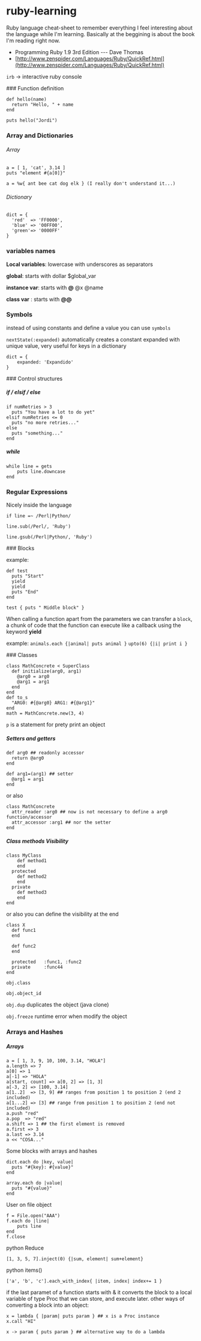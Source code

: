 ruby-learning
=============

Ruby language cheat-sheet to remember everything I feel interesting about the language while I'm learning. Basically at the beggining is about the book I'm reading right now.

* Programming Ruby 1.9 3rd Edition --- Dave Thomas
* [http://www.zenspider.com/Languages/Ruby/QuickRef.html](http://www.zenspider.com/Languages/Ruby/QuickRef.html)

`irb` -> interactive ruby console 


### Function definition

    def hello(name)
      return "Hello, " + name
    end
    
    puts hello("Jordi")
    
    
### Array and Dictionaries

###### Array

    a = [ 1, 'cat', 3.14 ]
    puts "element #{a[0]}"
    
    a = %w{ ant bee cat dog elk } (I really don't understand it...)
    
###### Dictionary
    
    dict = {
      'red'  => 'FF0000',
      'blue' => '00FF00',
      'green'=> '0000FF'	}

    
### variables names

**Local variables**: lowercase with underscores as separators

**global**: starts with dollar $global_var

**instance var**: starts with **@** @x @name

**class var** : starts with **@@** 

### Symbols

instead of using constants and define a value you can use `symbols` 

`nextState(:expanded)` automatically creates a constant expanded with unique value, very useful for keys in a dictionary

    dict = { 
    	expanded: 'Expandido' 
    }
    


### Control structures

##### if / elsif / else 

    if numRetries > 3
      puts "You have a lot to do yet"
    elsif numRetries <= 0
      puts "no more retries..."
    else
      puts "something..."
    end
    
##### while 
    while line = gets
    	puts line.downcase
    end 
    
### Regular Expressions

Nicely inside the language 

`if line =~ /Perl|Python/`

`line.sub(/Perl/, 'Ruby')`

`line.gsub(/Perl|Python/, 'Ruby')`

### Blocks 

example:

    def test
      puts "Start"
      yield 
      yield
      puts "End"
    end
    
    test { puts " Middle block" }
    
When calling a function apart from the parameters we can transfer a `block`, a chunk of code that the function can execute like a callback using the keyword **yield**

example:
`animals.each {|animal| puts animal }` `upto(6) {|i| print i }`

### Classes

    class MathConcrete < SuperClass
      def initialize(arg0, arg1)
    	@arg0 = arg0
    	@arg1 = arg1
      end
    end
    def to_s
      "ARG0: #{@arg0} ARG1: #{@arg1}"
    end
    math = MathConcrete.new(3, 4)
    
`p` is a statement for prety print an object

##### Setters and getters

    def arg0 ## readonly accessor
      return @arg0
    end 

    def arg1=(arg1) ## setter
      @arg1 = arg1
    end

or also 

    class MathConcrete
      attr_reader :arg0 ## now is not necessary to define a arg0 function/accessor
      attr_accessor :arg1 ## nor the setter 
    end
    
##### Class methods Visibility

    class MyClass        def method1        end      protected        def method2        end      private        def method3        end	end
or also you can define the visibility at the end
    class X
	  def func1
	  end
	  
	  def func2
	  end	  
	  
	  protected   :func1, :func2
	  private     :func44    end     
`obj.class`
`obj.object_id`
`obj.dup` duplicates the object (java clone)

`obj.freeze` runtime error when modify the object
### Arrays and Hashes
##### Arrays 
    a = [ 1, 3, 9, 10, 100, 3.14, "HOLA"]
	a.length => 7
	a[0] => 1
	a[-1] => "HOLA"
	a[start, count] => a[0, 2] => [1, 3]
	a[-3, 2] => [100, 3.14]
	a[1..2]  => [3, 9] ## ranges from position 1 to position 2 (end 2 included)
	a[1...2] => [3] ## range from position 1 to position 2 (end not included)
	a.push "red"
	a.pop  => "red"
	a.shift => 1 ## the first element is removed
	a.first => 3
	a.last => 3.14
	a << "COSA..."
	
Some blocks with arrays and hashes

    dict.each do |key, value|
      puts "#{key}: #{value}"
    end
    
    array.each do |value| 
      puts "#{value}"
    end 
    
User on file object 

    f = File.open("AAA")
    f.each do |line|
    	puts line
    end
    f.close

python Reduce
    
    [1, 3, 5, 7].inject(0) {|sum, element| sum+element} 

python items()
    
    ['a', 'b', 'c'].each_with_index{ |item, index| index+= 1 }

if the last paramet of a function starts with & it converts the block to a local variable of type Proc that we can store, and execute later. other ways of converting a block into an object:

    x = lambda { |param| puts param } ## x is a Proc instance
    x.call "HI"

    x -> param { puts param } ## alternative way to do a lambda    